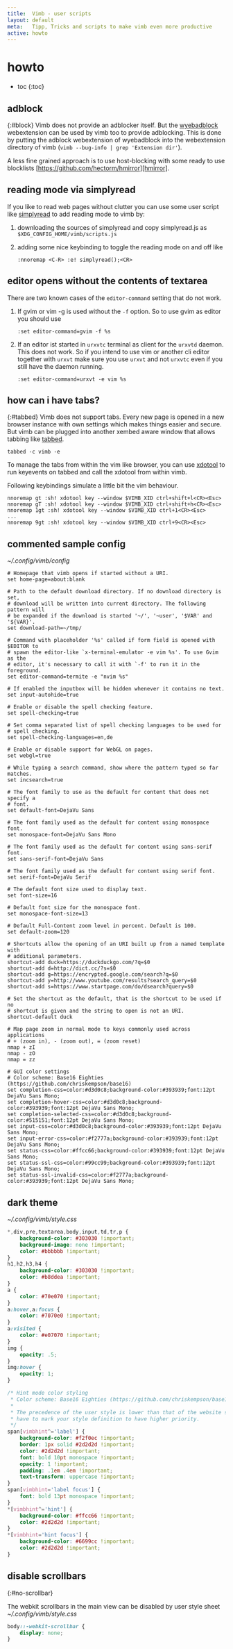 ```yaml
---
title:  Vimb - user scripts
layout: default
meta:   Tipp, Tricks and scripts to make vimb even more productive
active: howto
---
```


# howto
* toc
{:toc}

## adblock
{:#block}
Vimb does not provide an adblocker itself. But the [wyebadblock][]
webextension can be used by vimb too to provide adblocking. This is done by
putting the adblock webextension of wyebadblock into the webextension
directory of vimb (`vimb --bug-info | grep 'Extension dir'`).

A less fine grained approach is to use host-blocking with some ready to use
blocklists [https://github.com/hectorm/hmirror][hmirror].

## reading mode via simplyread
If you like to read web pages without clutter you can use some user script
like [simplyread][] to add reading mode to vimb by:

1. downloading the sources of simplyread and copy simplyread.js as
  `$XDG_CONFIG_HOME/vimb/scripts.js`
2. adding some nice keybinding to toggle the reading mode on and off like

       :nnoremap <C-R> :e! simplyread();<CR>

## editor opens without the contents of textarea
There are two known cases of the `editor-command` setting that do not work.

1. If gvim or vim -g is used without the `-f` option. So to use gvim as editor
   you should use

       :set editor-command=gvim -f %s

2. If an editor ist started in `urxvtc` terminal as client for the `urxvtd`
   daemon. This does not work. So if you intend to use vim or another cli
   editor together with `urxvt` make sure you use `urxvt` and not `urxvtc`
   even if you still have the daemon running.

       :set editor-command=urxvt -e vim %s

## how can i have tabs?
{:#tabbed}
Vimb does not support tabs. Every new page is opened in a new browser instance
with own settings which makes things easier and secure. But vimb can be
plugged into another xembed aware window that allows tabbing like [tabbed][].

    tabbed -c vimb -e

To manage the tabs from within the vim like browser, you can use [xdotool][]
to run keyevents on tabbed and call the xdotool from within vimb.

Following keybindings simulate a little bit the vim behaviour.

    nnoremap gt :sh! xdotool key --window $VIMB_XID ctrl+shift+l<CR><Esc>
    nnoremap gT :sh! xdotool key --window $VIMB_XID ctrl+shift+h<CR><Esc>
    nnoremap 1gt :sh! xdotool key --window $VIMB_XID ctrl+1<CR><Esc>
    ...
    nnoremap 9gt :sh! xdotool key --window $VIMB_XID ctrl+9<CR><Esc>


## commented sample config
_~/.config/vimb/config_

```
# Homepage that vimb opens if started without a URI.
set home-page=about:blank

# Path to the default download directory. If no download directory is set,
# download will be written into current directory. The following pattern will
# be expanded if the download is started '~/', '~user', '$VAR' and '${VAR}'.
set download-path=~/tmp/

# Command with placeholder '%s' called if form field is opened with $EDITOR to
# spawn the editor-like `x-terminal-emulator -e vim %s'. To use Gvim as the
# editor, it's necessary to call it with `-f' to run it in the foreground.
set editor-command=termite -e "nvim %s"

# If enabled the inputbox will be hidden whenever it contains no text.
set input-autohide=true

# Enable or disable the spell checking feature.
set spell-checking=true

# Set comma separated list of spell checking languages to be used for
# spell checking.
set spell-checking-languages=en,de

# Enable or disable support for WebGL on pages.
set webgl=true

# While typing a search command, show where the pattern typed so far matches.
set incsearch=true

# The font family to use as the default for content that does not specify a
# font.
set default-font=DejaVu Sans

# The font family used as the default for content using monospace font.
set monospace-font=DejaVu Sans Mono

# The font family used as the default for content using sans-serif font.
set sans-serif-font=DejaVu Sans

# The font family used as the default for content using serif font.
set serif-font=DejaVu Serif

# The default font size used to display text.
set font-size=16

# Default font size for the monospace font.
set monospace-font-size=13

# Default Full-Content zoom level in percent. Default is 100.
set default-zoom=120

# Shortcuts allow the opening of an URI built up from a named template with
# additional parameters.
shortcut-add duck=https://duckduckgo.com/?q=$0
shortcut-add d=http://dict.cc/?s=$0
shortcut-add g=https://encrypted.google.com/search?q=$0
shortcut-add y=http://www.youtube.com/results?search_query=$0
shortcut-add s=https://www.startpage.com/do/dsearch?query=$0

# Set the shortcut as the default, that is the shortcut to be used if no
# shortcut is given and the string to open is not an URI.
shortcut-default duck

# Map page zoom in normal mode to keys commonly used across applications
# + (zoom in), - (zoom out), = (zoom reset)
nmap + zI
nmap - zO
nmap = zz

# GUI color settings
# Color scheme: Base16 Eighties (https://github.com/chriskempson/base16)
set completion-css=color:#d3d0c8;background-color:#393939;font:12pt DejaVu Sans Mono;
set completion-hover-css=color:#d3d0c8;background-color:#393939;font:12pt DejaVu Sans Mono;
set completion-selected-css=color:#d3d0c8;background-color:#515151;font:12pt DejaVu Sans Mono;
set input-css=color:#d3d0c8;background-color:#393939;font:12pt DejaVu Sans Mono;
set input-error-css=color:#f2777a;background-color:#393939;font:12pt DejaVu Sans Mono;
set status-css=color:#ffcc66;background-color:#393939;font:12pt DejaVu Sans Mono;
set status-ssl-css=color:#99cc99;background-color:#393939;font:12pt DejaVu Sans Mono;
set status-ssl-invalid-css=color:#f2777a;background-color:#393939;font:12pt DejaVu Sans Mono;
```

## dark theme

_~/.config/vimb/style.css_

```css
*,div,pre,textarea,body,input,td,tr,p {
    background-color: #303030 !important;
    background-image: none !important;
    color: #bbbbbb !important;
}
h1,h2,h3,h4 {
    background-color: #303030 !important;
    color: #b8ddea !important;
}
a {
    color: #70e070 !important;
}
a:hover,a:focus {
    color: #7070e0 !important;
}
a:visited {
    color: #e07070 !important;
}
img {
    opacity: .5;
}
img:hover {
    opacity: 1;
}

/* Hint mode color styling
 * Color scheme: Base16 Eighties (https://github.com/chriskempson/base16)
 *
 * The precedence of the user style is lower than that of the website so you
 * have to mark your style definition to have higher priority.
 */
span[vimbhint^='label'] {
    background-color: #f2f0ec !important;
    border: 1px solid #2d2d2d !important;
    color: #2d2d2d !important;
    font: bold 10pt monospace !important;
    opacity: 1 !important;
    padding: .1em .4em !important;
    text-transform: uppercase !important;
}
span[vimbhint='label focus'] {
    font: bold 13pt monospace !important;
}
*[vimbhint^='hint'] {
    background-color: #ffcc66 !important;
    color: #2d2d2d !important;
}
*[vimbhint='hint focus'] {
    background-color: #6699cc !important;
    color: #2d2d2d !important;
}
```

## disable scrollbars
{:#no-scrollbar}

The webkit scrollbars in the main view can be disabled by user style sheet
_~/.config/vimb/style.css_
```css
body::-webkit-scrollbar {
    display: none;
}
```
[jsqsa]:    http://mdn.beonex.com/en/DOM/document.querySelectorAll.html
[tabbed]:   http://tools.suckless.org/tabbed/
[xdotool]:  http://www.semicomplete.com/projects/xdotool/
[simplyread]: https://njw.name/simplyread/
[wyebadblock]: https://github.com/jun7/wyebadblock
[hmirror]:  https://github.com/hectorm/hmirror
